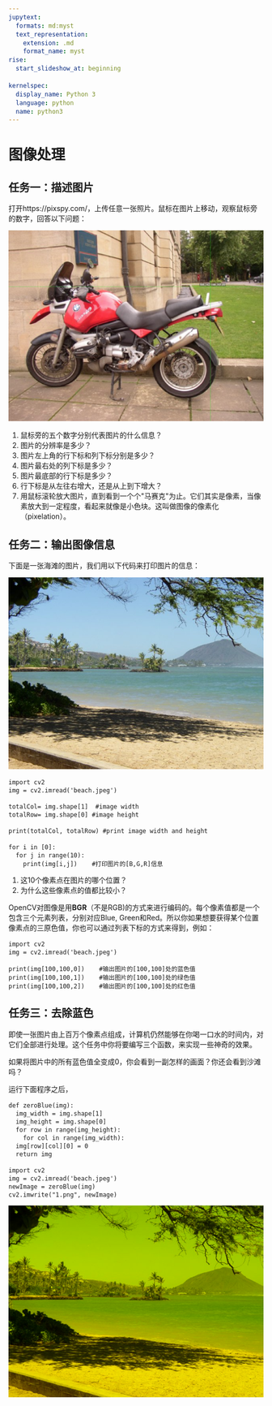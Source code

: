 ```yaml
---
jupytext:
  formats: md:myst
  text_representation:
    extension: .md
    format_name: myst
rise:
  start_slideshow_at: beginning

kernelspec:
  display_name: Python 3
  language: python
  name: python3
---
```


# 图像处理 #

## 任务一：描述图片 ##

打开https://pixspy.com/，上传任意一张照片。鼠标在图片上移动，观察鼠标旁的数字，回答以下问题：

![motor](motorcycle.png)

1. 鼠标旁的五个数字分别代表图片的什么信息？
2. 图片的分辨率是多少？
3. 图片左上角的行下标和列下标分别是多少？
4. 图片最右处的列下标是多少？
5. 图片最底部的行下标是多少？
6. 行下标是从左往右增大，还是从上到下增大？
7. 用鼠标滚轮放大图片，直到看到一个个"马赛克"为止。它们其实是像素，当像素放大到一定程度，看起来就像是小色块。这叫做图像的像素化（pixelation）。

## 任务二：输出图像信息 ##

下面是一张海滩的图片，我们用以下代码来打印图片的信息：

![beach](beach.jpeg)

```{code-cell} python3
import cv2
img = cv2.imread('beach.jpeg') 

totalCol= img.shape[1]  #image width
totalRow= img.shape[0] #image height

print(totalCol, totalRow) #print image width and height

for i in [0]:
  for j in range(10):
    print(img[i,j])    #打印图片的[B,G,R]信息
```
1. 这10个像素点在图片的哪个位置？
2. 为什么这些像素点的值都比较小？

OpenCV对图像是用**BGR**（不是RGB)的方式来进行编码的。每个像素值都是一个包含三个元素列表，分别对应Blue, Green和Red。所以你如果想要获得某个位置像素点的三原色值，你也可以通过列表下标的方式来得到，例如：

```{code-cell} python3
import cv2
img = cv2.imread('beach.jpeg') 

print(img[100,100,0])    #输出图片的[100,100]处的蓝色值
print(img[100,100,1])    #输出图片的[100,100]处的绿色值
print(img[100,100,2])    #输出图片的[100,100]处的红色值

```

## 任务三：去除蓝色 ##

即使一张图片由上百万个像素点组成，计算机仍然能够在你喝一口水的时间内，对它们全部进行处理。这个任务中你将要编写三个函数，来实现一些神奇的效果。

如果将图片中的所有蓝色值全变成0，你会看到一副怎样的画面？你还会看到沙滩吗？

运行下面程序之后，

```{code-cell} python3
def zeroBlue(img):
  img_width = img.shape[1]  
  img_height = img.shape[0] 
  for row in range(img_height):
    for col in range(img_width):
  img[row][col][0] = 0
  return img

import cv2
img = cv2.imread('beach.jpeg')
newImage = zeroBlue(img)
cv2.imwrite("1.png", newImage)
```

![beach_1](1.png)
